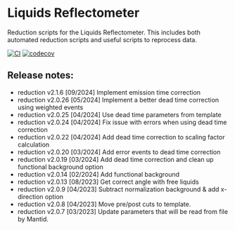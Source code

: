 # Liquids Reflectometer

Reduction scripts for the Liquids Reflectometer. This includes both automated reduction scripts and useful scripts to reprocess data.

[![CI](https://github.com/neutrons/LiquidsReflectometer/actions/workflows/actions.yml/badge.svg)](https://github.com/neutrons/LiquidsReflectometer/actions/workflows/actions.yml)
[![codecov](https://codecov.io/gh/neutrons/LiquidsReflectometer/graph/badge.svg?token=H90K5RDGK4)](https://codecov.io/gh/neutrons/LiquidsReflectometer)

## Release notes:
 - reduction v2.1.6 [09/2024] Implement emission time correction
 - reduction v2.0.26 [05/2024] Implement a better dead time correction using weighted events
 - reduction v2.0.25 [04/2024] Use dead time parameters from template
 - reduction v2.0.24 [04/2024] Fix issue with errors when using dead time correction
 - reduction v2.0.22 [04/2024] Add dead time correction to scaling factor calculation
 - reduction v2.0.20 [03/2024] Add error events to dead time correction
 - reduction v2.0.19 [03/2024] Add dead time correction and clean up functional background option
 - reduction v2.0.14 [02/2024] Add functional background
 - reduction v2.0.13 [08/2023] Get correct angle with free liquids
 - reduction v2.0.9 [04/2023] Subtract normalization background & add x-direction option
 - reduction v2.0.8 [04/2023] Move pre/post cuts to template.
 - reduction v2.0.7 [03/2023] Update parameters that will be read from file by Mantid.
